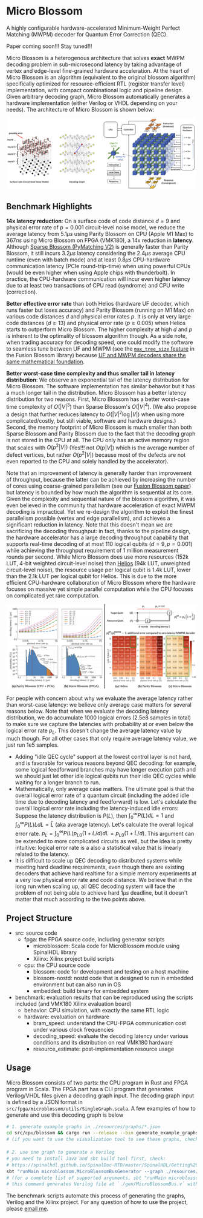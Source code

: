 # Micro Blossom

A highly configurable hardware-accelerated Minimum-Weight Perfect Matching (MWPM) decoder for Quantum Error Correction (QEC).

Paper coming soon!!! Stay tuned!!!

Micro Blossom is a heterogenous architecture that solves **exact** MWPM decoding problem in sub-microsecond latency by
taking advantage of vertex and edge-level fine-grained hardware acceleration.
At the heart of Micro Blossom is an algorithm (equivalent to the original blossom algorithm) specifically optimized for resource-efficient RTL (register transfer level) implementation, with compact combinational logic and pipeline design.
Given arbitrary decoding graph, Micro Blossom automatically generates a hardware implementation (either Verilog or VHDL depending on your needs).
The architecture of Micro Blossom is shown below:

![](./tutorial/src/img/architecture.png)

## Benchmark Highlights

**14x latency reduction**: On a surface code of code distance $d=9$ and physical error rate of $p=0.001$ circuit-level noise model, we reduce the average
latency from $5.1 \mu s$ using Parity Blossom on CPU (Apple M1 Max) to $367 ns$ using Micro Blossom on FPGA (VMK180), a 14x reduction in **latency**.
Although [Sparse Blossom (PyMatching V2)](https://github.com/oscarhiggott/PyMatching) is generally faster than Parity Blossom, it still incurs $3.2 \mu s$ latency considering the $2.4 \mu s$ average CPU runtime (even with batch mode) and at least $0.8 \mu s$ CPU-hardware communication latency (PCIe round-trip-time) when using powerful CPUs (would be even higher when using Apple chips with thunderbolt). In practice, the CPU-hardware communication will incur even higher latency due to at least two transactions of CPU read (syndrome) and CPU write (correction).

**Better effective error rate** than both Helios (hardware UF decoder, which runs faster but loses accuracy) and Parity Blossom (running on M1 Max) on various code distances $d$ and physical error rates $p$. It is only at very large code distances ($d \ge 13$) and physical error rate ($p \ge 0.005$) when Helios starts to outperform Micro Blossom. The higher complexity at high $d$ and $p$ is inherent to the optimality of blossom algorithm though. As a side note, when trading accuracy for decoding speed, one could modify the software to seamless tune between UF and MWPM (see the [`max_tree_size` feature](https://github.com/yuewuo/fusion-blossom/issues/31) in the Fusion Blossom library) because [UF and MWPM decoders share the same mathematical foundation](https://arxiv.org/abs/2211.03288).

**Better worst-case time complexity and thus smaller tail in latency distribution**: We observe an exponential tail of the latency distribution for Micro Blossom. The software implementation has similar behavior but it has a much longer tail in the distribution. Micro Blossom has a better latency distribution for two reasons. First, Micro Blossom has a better worst-case time complexity of $O(|V|^3)$ than Sparse Blossom's $O(|V|^4)$. (We also propose a design that further reduces latency to $O(|V|^2 \log |V|)$ when using more complicated/costly, but still viable, software and hardware designs.) Second, the memory footprint of Micro Blossom is much smaller than both Sparse Blossom and Parity Blossom due to the fact that the decoding graph is not stored in the CPU at all. The CPU only has an active memory region that scales with $O(p^2 |V|)$ (Yes!!! not $O(p|V|)$ which is the average number of defect vertices, but rather $O(p^2 |V|)$ because most of the defects are not even reported to the CPU and solely handled by the accelerator).

Note that an improvement of latency is generally harder than improvement of throughput, because the latter can be achieved by
increasing the number of cores using coarse-grained parallelism (see our [Fusion Blossom paper](https://arxiv.org/abs/2305.08307)) but latency is bounded by how much the algorithm is sequential at its core. Given the complexity and sequential nature of the blossom
algorithm, it was even believed in the community that hardware acceleration of exact MWPM decoding is impractical. Yet we re-design the algorithm
to exploit the finest parallelism possible (vertex and edge parallelism), and achieves a significant reduction in latency.
Note that this doesn't mean we are sacrificing the decoding throughput: in fact, thanks to the pipeline design, the hardware accelerator
has a large decoding throughput capability that supports real-time decoding of at most 110 logical qubits ($d=9, p=0.001$) while achieving the throughput requirement of 1 million measurement
rounds per second.
While Micro Blossom does use more resources (152k LUT, 4-bit weighted circuit-level noise) than [Helios](https://github.com/NamiLiy/Helios_scalable_QEC) (94k LUT, unweighted circuit-level noise),
the resource usage per logical qubit is 1.4k LUT, lower than the 2.1k LUT per logical qubit for Helios.
This is due to the more efficient CPU-hardware collaboration of Micro Blossom where the hardware focuses on massive yet simple parallel computation while the
CPU focuses on complicated yet rare computation.

![](./tutorial/src/img/benchmark.png)

For people with concern about why we evaluate the average latency rather than worst-case latency: we believe only average case matters for several reasons below. Note that when we evaluate the decoding latency distribution, we do accumulate 1000 logical errors (2.5e8 samples in total) to make sure we capture the latencies with probability at or even below the logical error rate $p_L$. This doesn't change the average latency value by much though. For all other cases that only require average latency value, we just run 1e5 samples.

- Adding "idle QEC cycle" support at the lowest control layer is not hard, and is favorable for various reasons beyond QEC decoding: for example, some logical feedforward branches may have longer execution path and we should just let other idle logical qubits run their idle QEC cycles while waiting for a longer branch to run.
- Mathematically, only average case matters. The ultimate goal is that the overall logical error rate of a quantum circuit (including the added idle time due to decoding latency and feedforward) is low. Let's calculate the overall logical error rate including the latency-induced idle errors: Suppose the latency distribution is $P(L)$, then $\int_0^\infty P(L) dL = 1$ and $\int_0^\infty P(L) L dL = \bar{L}$ (aka average latency). Let's calculate the overall logical error rate. $p_L = \int_0^\infty P(L) p_{L0} (1 + L/d) dL = p_{L0} (1 + \bar{L}/d)$. This argument can be extended to more complicated circuits as well, but the idea is pretty intuitive: logical error rate is a also a statistical value that is linearly related to the latency.
- It is difficult to scale up QEC decoding to distributed systems while meeting hard deadline requirements, even though there are existing decoders that achieve hard realtime for a simple memory experiments at a very low physical error rate and code distance. We believe that in the long run when scaling up, all QEC decoding system will face the problem of not being able to achieve hard $1 \mu s$ deadline, but it doesn't matter that much according to the two points above.

## Project Structure

- src: source code
  - fpga: the FPGA source code, including generator scripts
    - microblossom: Scala code for MicroBlossom module using SpinalHDL library
    - Xilinx: Xilinx project build scripts
  - cpu: the CPU source code
    - blossom: code for development and testing on a host machine
    - blossom-nostd: nostd code that is designed to run in embedded environment but can also run in OS
    - embedded: build binary for embedded system
- benchmark: evaluation results that can be reproduced using the scripts included (and VMK180 Xilinx evaluation board)
  - behavior: CPU simulation, with exactly the same RTL logic
  - hardware: evaluation on hardware
    - bram_speed: understand the CPU-FPGA communication cost under various clock frequencies
    - decoding_speed: evaluate the decoding latency under various conditions and its distribution on real VMK180 hardware
    - resource_estimate: post-implementation resource usage


## Usage

Micro Blossom consists of two parts: the CPU program in Rust and FPGA program in Scala.
The FPGA part has a CLI program that generates Verilog/VHDL files given a decoding graph input.
The decoding graph input is defined by a JSON format in `src/fpga/microblossom/utils/SingleGraph.scala`.
A few examples of how to generate and use this decoding graph is below

```sh
# 1. generate example graphs in ./resources/graphs/*.json
cd src/cpu/blossom && cargo run --release --bin generate_example_graphs && cd ..
# (if you want to use the visualization tool to see these graphs, check src/cpu/blossom/bin/generate_example_graphs.rs)

# 2. use one graph to generate a Verilog
# you need to install Java and sbt build tool first, check:
# https://spinalhdl.github.io/SpinalDoc-RTD/master/SpinalHDL/Getting%20Started/Install%20and%20setup.html
sbt "runMain microblossom.MicroBlossomBusGenerator --graph ./resources/graphs/example_code_capacity_d3.json"
# (for a complete list of supported arguments, sbt "runMain microblossom.MicroBlossomBusGenerator --help"
# this command generates Verilog file at `./gen/MicroBlossomBus.v` with a default AXI4 interface.
```

The benchmark scripts automate this process of generating the graphs, Verilog and the Xilinx project.
For any question of how to use the project, please [email me](mailto:wuyue16pku@gmail.com).
